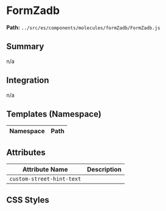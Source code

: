 # FormZadb

**Path:** `../src/es/components/molecules/formZadb/FormZadb.js`

## Summary

n/a

## Integration

n/a

## Templates (Namespace)

| Namespace | Path |
|------|------|

## Attributes

| Attribute Name | Description |
|----------------|-------------|
| `custom-street-hint-text` |  |

## CSS Styles

